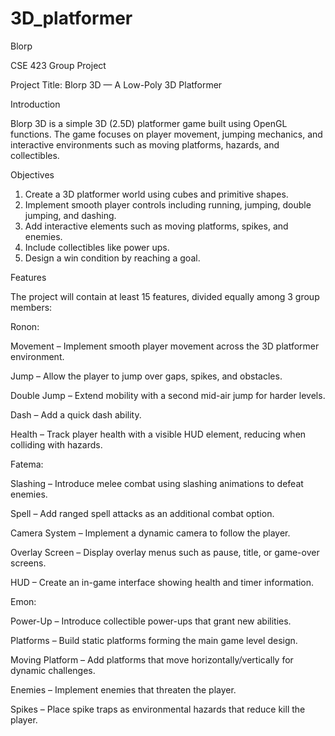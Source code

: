 # 3D_platformer
Blorp

CSE 423 Group Project 

Project Title: Blorp 3D — A Low-Poly 3D Platformer

Introduction

Blorp 3D is a simple 3D (2.5D) platformer game built using OpenGL functions. The game focuses on player movement, jumping mechanics, and interactive environments such as moving platforms, hazards, and collectibles.

Objectives

 1. Create a 3D platformer world using cubes and primitive shapes.
 2. Implement smooth player controls including running, jumping, double jumping, and dashing.
 3. Add interactive elements such as moving platforms, spikes, and enemies.
 4. Include collectibles like power ups.
 5. Design a win condition by reaching a goal.
 
 Features

The project will contain at least 15 features, divided equally among 3 group members:


Ronon:

Movement – Implement smooth player movement across the 3D platformer environment.


Jump – Allow the player to jump over gaps, spikes, and obstacles.


Double Jump – Extend mobility with a second mid-air jump for harder levels.


Dash – Add a quick dash ability.

Health – Track player health with a visible HUD element, reducing when colliding with hazards.



Fatema:

Slashing – Introduce melee combat using slashing animations to defeat enemies.


Spell – Add ranged spell attacks as an additional combat option.


Camera System – Implement a dynamic camera to follow the player.


Overlay Screen – Display overlay menus such as pause, title, or game-over screens.


HUD – Create an in-game interface showing health and timer information.


Emon:

Power-Up – Introduce collectible power-ups that grant new abilities.


Platforms – Build static platforms forming the main game level design.


Moving Platform – Add platforms that move horizontally/vertically for dynamic challenges.


Enemies – Implement enemies that threaten the player.


Spikes – Place spike traps as environmental hazards that reduce kill the player.


